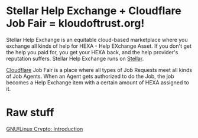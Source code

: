 # Stellar Help Exchange + Cloudflare Job Fair = kloudoftrust.org!

Stellar Help Exchange is an equitable cloud-based marketplace where you exchange all kinds of help for HEXA - Help EXchange Asset. If you don't get the help you paid for, you get your HEXA back, and the help provider's reputation suffers. Stellar Help Exchange runs on [Stellar](https://stellar.com/).

[Cloudflare](https://www.cloudflare.com/) Job Fair is a place where all types of Job Requests meet all kinds of Job Agents. When an Agent gets authorized to do the Job, the job becomes a Help Exchange item with a certain amount of HEXA assigned to it.  

# Raw stuff

[GNU/Linux Crypto: Introduction](https://blog.sanctum.geek.nz/series/gnu-linux-crypto/)
